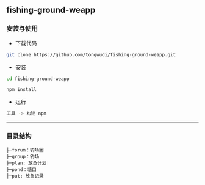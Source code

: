 ## fishing-ground-weapp

### 安装与使用

- 下载代码

```bash
git clone https://github.com/tongwudi/fishing-ground-weapp.git
```

- 安装

```bash
cd fishing-ground-weapp

npm install
```

- 运行

```bash
工具 -> 构建 npm
```

---

### 目录结构

```
├─forum：钓场圈
├─group：钓场
├─plan: 放鱼计划
├─pond：塘口
├─put: 放鱼记录
```
